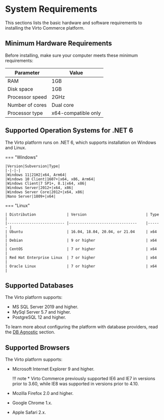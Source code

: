 ﻿# System Requirements
This sections lists the basic hardware and software requirements to installing the Virto Commerce platform.

## Minimum Hardware Requirements
Before installing, make sure your computer meets these minimum requirements:

| Parameter | Value |
|-|-|
| RAM | 1GB |
|Disk space | 1GB |
| Processor speed | 2GHz |
| Number of cores | Dual core |
| Processor type | x64-compatible only |

## Supported Operation Systems for .NET 6

The Virto platform runs on .NET 6, which supports installation on Windows and Linux.

=== "Windows"

    |Version|Subversion|Type|
    |-|-|-|
    |Windows 11|21H2|x64, Arm64|
    |Windows 10 Client|1607+|x64, x86, Arm64|
    |Windows Client|7 SP1+, 8.1|x64, x86|
    |Windows Server|2012+|x64, x86|
    |Windows Server Core|2012+|x64, x86|
    |Nano Server|1809+|x64|

    
=== "Linux"

    | Distribution             	| Version                       	| Type 	|
    |--------------------------	|-------------------------------	|------	|
    | Ubuntu                   	| 16.04, 18.04, 20.04, or 21.04 	| x64  	|
    | Debian                   	| 9 or higher                   	| x64  	|
    | CentOS                   	| 7 or higher                   	| x64  	|
    | Red Hat Enterprise Linux 	| 7 or higher                   	| x64  	|
    | Oracle Linux             	| 7 or higher                   	| x64  	|


## Supported Databases
The Virto platform supports:

* MS SQL Server 2019 and higher.
* MySql Server 5.7 and higher.
* PostgreSQL 12 and higher.

To learn more about configuring the platform with database providers, read the [DB Agnostic](../Fundamentals/Persistence/DB-Agnostic/overview.md) section.

## Supported Browsers
The Virto platform supports:

-   Microsoft Internet Explorer 9 and higher.

    !!! note
        * Virto Commerce previously supported IE6 and IE7 in versions prior to 3.60, while IE8 was supported in versions prior to 4.10.
    
-   Mozilla Firefox 2.0 and higher.
    
-   Google Chrome 1.x.
    
-   Apple Safari 2.x.
